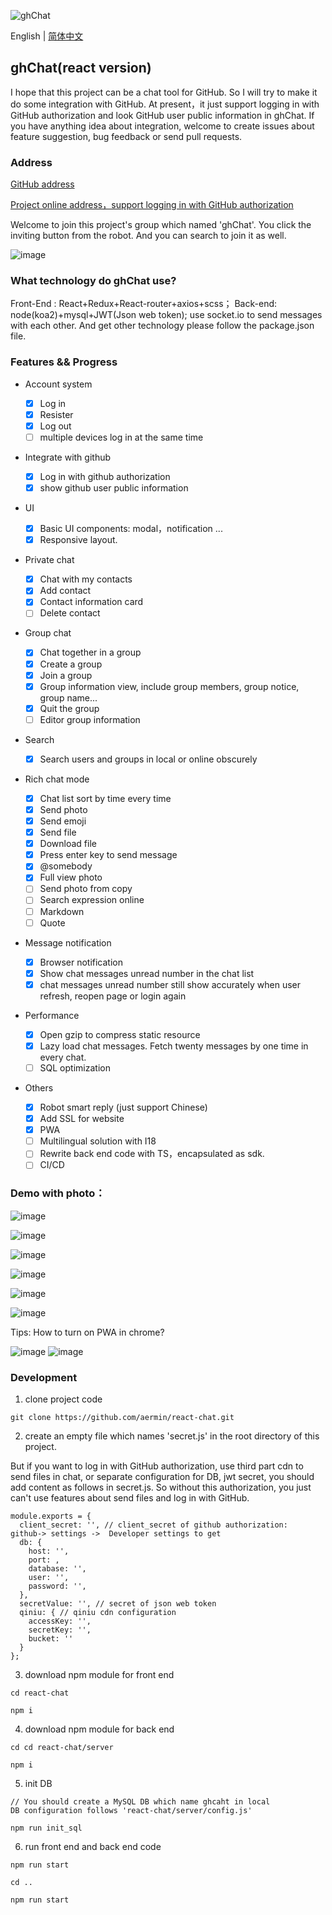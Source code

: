 ![ghChat](https://user-images.githubusercontent.com/24861316/54087066-55783580-438a-11e9-9a5d-14288e84a3f9.png)


English | [简体中文](./README-zh_CN.md)

## ghChat(react version)

I hope that this project can be a chat tool for GitHub. So I will try to make it do some integration with GitHub. At present，it just support logging in with GitHub authorization and look GitHub user public information in ghChat. If you have anything idea about integration, welcome to create issues about feature suggestion, bug feedback or send pull requests.

### Address

[GitHub address](https://github.com/aermin/react-chat)

[Project online address，support logging in with GitHub authorization](https://im.aermin.top)

Welcome to join this project's group which named 'ghChat'. You click the inviting button from the robot. And you can search to join it as well.

![image](https://user-images.githubusercontent.com/24861316/53296199-6337a200-3845-11e9-8435-3f5480cca602.png)


### What technology do ghChat use?

Front-End : React+Redux+React-router+axios+scss；
Back-end: node(koa2)+mysql+JWT(Json web token); 
use socket.io to send messages with each other. 
And get other technology please follow the package.json file.

### Features && Progress

- Account system

  - [x] Log in
  - [x] Resister
  - [x] Log out
  - [ ] multiple devices log in at the same time

- Integrate with github

  - [x] Log in with github authorization
  - [x] show github user public information

- UI
    - [x] Basic UI components: modal，notification ...
    - [x] Responsive layout.

- Private chat

  - [x] Chat with my contacts
  - [x] Add contact
  - [x] Contact information card
  - [ ] Delete contact

- Group chat

  - [x] Chat together in a group
  - [x] Create a group
  - [x] Join a group
  - [x] Group information view, include group members, group notice, group name...
  - [x] Quit the group
  - [ ] Editor group information

- Search

  - [x] Search users and groups in local or online obscurely

- Rich chat mode

  - [x] Chat list sort by time every time
  - [x] Send photo
  - [x] Send emoji
  - [x] Send file
  - [x] Download file
  - [x] Press enter key to send message
  - [x] @somebody
  - [x] Full view photo
  - [ ] Send photo from copy
  - [ ] Search expression online
  - [ ] Markdown
  - [ ] Quote

- Message notification

  - [x] Browser notification
  - [x] Show chat messages unread number in the chat list
  - [x] chat messages unread number still show accurately when user refresh, reopen page or login again

- Performance

  - [x] Open gzip to compress static resource
  - [x] Lazy load chat messages. Fetch twenty messages by one time in every chat.
  - [ ] SQL optimization

- Others

  - [x] Robot smart reply (just support Chinese)
  - [x] Add SSL for website
  - [x] PWA
  - [ ] Multilingual solution with I18
  - [ ] Rewrite back end code with TS，encapsulated as sdk.
  - [ ] CI/CD

### Demo with photo：

![image](https://user-images.githubusercontent.com/24861316/53351929-e1d33300-395c-11e9-84a9-0a9fd793b5a1.png)

![image](https://user-images.githubusercontent.com/24861316/53295822-b3f7cc80-383e-11e9-83b4-82a12bd4a24f.png)

![image](https://user-images.githubusercontent.com/24861316/53296063-eb687800-3842-11e9-9da3-ab1c312c673d.png)

![image](https://user-images.githubusercontent.com/24861316/53296160-afcead80-3844-11e9-9827-4b03303fcd3d.png)

![image](https://user-images.githubusercontent.com/24861316/53351432-4346d200-395c-11e9-936e-e08d887f1355.png)

![image](https://user-images.githubusercontent.com/24861316/54492992-42271600-4906-11e9-8828-a79e018af1c8.png)

Tips: How to turn on PWA in chrome?

![image](https://user-images.githubusercontent.com/24861316/54492876-3ab33d00-4905-11e9-8283-089f2af82399.png)
![image](https://user-images.githubusercontent.com/24861316/54493160-9e3e6a00-4907-11e9-8f26-427c6753e2a4.png)


### Development

1. clone project code
```
git clone https://github.com/aermin/react-chat.git
```


2.  create an empty file which names 'secret.js' in the root directory of this project.

But if you want to log in with GitHub authorization, use third part cdn to send files in chat, or separate configuration for DB, jwt secret, you should add content as follows in secret.js. So without this authorization, you just can't use features about send files and log in with GitHub.

```
module.exports = {
  client_secret: '', // client_secret of github authorization:  github-> settings ->  Developer settings to get 
  db: {
    host: '', 
    port: ,
    database: '',
    user: '',
    password: '',
  },
  secretValue: '', // secret of json web token
  qiniu: { // qiniu cdn configuration
    accessKey: '',
    secretKey: '',
    bucket: ''
  }
};
```

3. download npm module for front end

```
cd react-chat
```

```
npm i
```

4. download npm module for back end
```
cd cd react-chat/server 
```

```
npm i
```

5. init DB
```
// You should create a MySQL DB which name ghcaht in local
DB configuration follows 'react-chat/server/config.js'

npm run init_sql
```

6. run front end and back end code
```
npm run start
```

```
cd ..  
```

```
npm run start
```
